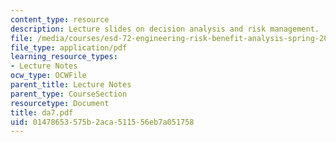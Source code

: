 ```yaml
---
content_type: resource
description: Lecture slides on decision analysis and risk management.
file: /media/courses/esd-72-engineering-risk-benefit-analysis-spring-2007/01478653575b2aca511556eb7a051758_da7.pdf
file_type: application/pdf
learning_resource_types:
- Lecture Notes
ocw_type: OCWFile
parent_title: Lecture Notes
parent_type: CourseSection
resourcetype: Document
title: da7.pdf
uid: 01478653-575b-2aca-5115-56eb7a051758
---
```


